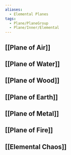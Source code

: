 ```yaml
---
aliases:
  - Elemental Planes
tags:
  - Plane/PlaneGroup
  - Plane/Inner/Elemental
---
```

## [[Plane of Air]]
## [[Plane of Water]]
## [[Plane of Wood]]
## [[Plane of Earth]]
## [[Plane of Metal]]
## [[Plane of Fire]]
## [[Elemental Chaos]]